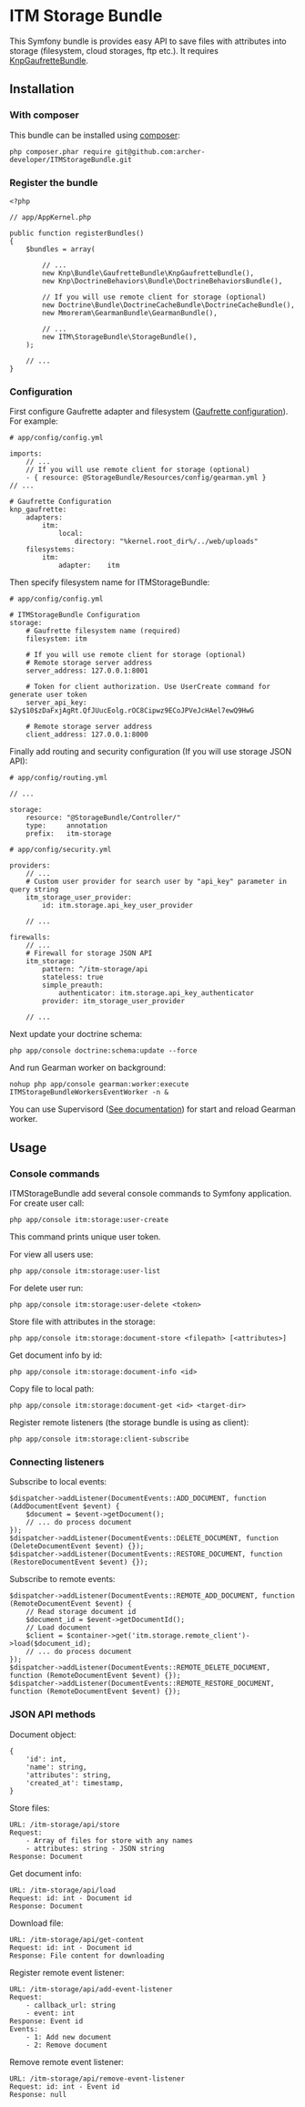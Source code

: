 # ITM Storage Bundle #

This Symfony bundle is provides easy API to save files with attributes into storage (filesystem, cloud storages, ftp etc.). It requires [KnpGaufretteBundle](https://github.com/KnpLabs/KnpGaufretteBundle).

## Installation

### With composer

This bundle can be installed using [composer](https://getcomposer.org/):

	php composer.phar require git@github.com:archer-developer/ITMStorageBundle.git
	
### Register the bundle

    <?php
    
    // app/AppKernel.php
    
    public function registerBundles()
    {
        $bundles = array(
    
        	// ...
            new Knp\Bundle\GaufretteBundle\KnpGaufretteBundle(),
            new Knp\DoctrineBehaviors\Bundle\DoctrineBehaviorsBundle(),

            // If you will use remote client for storage (optional)
            new Doctrine\Bundle\DoctrineCacheBundle\DoctrineCacheBundle(),
            new Mmoreram\GearmanBundle\GearmanBundle(),

            // ...
            new ITM\StorageBundle\StorageBundle(),
        );
    
    	// ...
    }

### Configuration

First configure Gaufrette adapter and filesystem ([Gaufrette configuration](https://github.com/KnpLabs/KnpGaufretteBundle#configuration)). For example:

	# app/config/config.yml	
	
	imports:
        // ...
        // If you will use remote client for storage (optional)
        - { resource: @StorageBundle/Resources/config/gearman.yml }
	// ...
	
	# Gaufrette Configuration
	knp_gaufrette:
    	adapters:
        	itm:
	            local:
	                directory: "%kernel.root_dir%/../web/uploads"
	    filesystems:
	        itm:
	            adapter:    itm

Then specify filesystem name for ITMStorageBundle:

	# app/config/config.yml	

	# ITMStorageBundle Configuration
	storage:
	    # Gaufrette filesystem name (required)
	    filesystem: itm

	    # If you will use remote client for storage (optional)
	    # Remote storage server address
		server_address: 127.0.0.1:8001

		# Token for client authorization. Use UserCreate command for generate user token
        server_api_key: $2y$10$zDaFxjAgRt.QfJUucEolg.rOC8Cipwz9ECoJPVeJcHAel7ewQ9HwG
		
		# Remote storage server address
		client_address: 127.0.0.1:8000

Finally add routing and security configuration (If you will use storage JSON API):

	# app/config/routing.yml
	
	// ...
	
	storage:
	    resource: "@StorageBundle/Controller/"
	    type:     annotation
	    prefix:   itm-storage 

    # app/config/security.yml
    
    providers:
		// ...
		# Custom user provider for search user by "api_key" parameter in query string
		itm_storage_user_provider:
			id: itm.storage.api_key_user_provider
	
		// ...
    
	firewalls:
	    // ...
	    # Firewall for storage JSON API 
		itm_storage:
			pattern: ^/itm-storage/api
			stateless: true
			simple_preauth:
				authenticator: itm.storage.api_key_authenticator
			provider: itm_storage_user_provider
        
        // ...

Next update your doctrine schema:

    php app/console doctrine:schema:update --force
    
And run Gearman worker on background:
    
    nohup php app/console gearman:worker:execute ITMStorageBundleWorkersEventWorker -n &

You can use Supervisord ([See documentation](https://github.com/supervisor/supervisor)) for start and reload Gearman worker.

## Usage

### Console commands

ITMStorageBundle add several console commands to Symfony application. For create user call:

	php app/console itm:storage:user-create

This command prints unique user token. 

For view all users use:

	php app/console itm:storage:user-list

For delete user run:

	php app/console itm:storage:user-delete <token>

Store file with attributes in the storage:

	php app/console itm:storage:document-store <filepath> [<attributes>]

Get document info by id:

	php app/console itm:storage:document-info <id>

Copy file to local path:

	php app/console itm:storage:document-get <id> <target-dir>
	
Register remote listeners (the storage bundle is using as client):

    php app/console itm:storage:client-subscribe

### Connecting listeners

Subscribe to local events:
  
    $dispatcher->addListener(DocumentEvents::ADD_DOCUMENT, function (AddDocumentEvent $event) {
        $document = $event->getDocument();
        // ... do process document
    });
    $dispatcher->addListener(DocumentEvents::DELETE_DOCUMENT, function (DeleteDocumentEvent $event) {});
    $dispatcher->addListener(DocumentEvents::RESTORE_DOCUMENT, function (RestoreDocumentEvent $event) {});
    
Subscribe to remote events:
    
    $dispatcher->addListener(DocumentEvents::REMOTE_ADD_DOCUMENT, function (RemoteDocumentEvent $event) {
		// Read storage document id
		$document_id = $event->getDocumentId();
		// Load document
		$client = $container->get('itm.storage.remote_client')->load($document_id);
		// ... do process document
	});
	$dispatcher->addListener(DocumentEvents::REMOTE_DELETE_DOCUMENT, function (RemoteDocumentEvent $event) {});
	$dispatcher->addListener(DocumentEvents::REMOTE_RESTORE_DOCUMENT, function (RemoteDocumentEvent $event) {});
	

### JSON API methods

Document object:

    {
        'id': int,
		'name': string,
		'attributes': string,
		'created_at': timestamp,
    }

Store files:

	URL: /itm-storage/api/store
	Request: 
	    - Array of files for store with any names
	    - attributes: string - JSON string
	Response: Document

Get document info:

	URL: /itm-storage/api/load
	Request: id: int - Document id
	Response: Document

Download file:

	URL: /itm-storage/api/get-content
	Request: id: int - Document id
	Response: File content for downloading
	
Register remote event listener:
 
    URL: /itm-storage/api/add-event-listener
    Request: 
        - callback_url: string
        - event: int
    Response: Event id
    Events:
        - 1: Add new document
        - 2: Remove document
    
Remove remote event listener:    

    URL: /itm-storage/api/remove-event-listener
    Request: id: int - Event id
    Response: null
